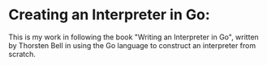 # Creating an Interpreter in Go:<br>
This is my work in following the book "Writing an Interpreter in Go", written by Thorsten Bell in using the Go language to construct an interpreter from scratch.<br>